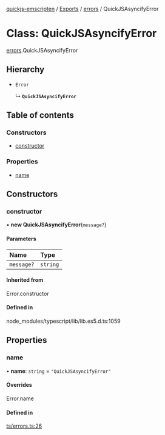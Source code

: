 [quickjs-emscripten](../README.md) / [Exports](../modules.md) / [errors](../modules/errors.md) / QuickJSAsyncifyError

# Class: QuickJSAsyncifyError

[errors](../modules/errors.md).QuickJSAsyncifyError

## Hierarchy

- `Error`

  ↳ **`QuickJSAsyncifyError`**

## Table of contents

### Constructors

- [constructor](errors.QuickJSAsyncifyError.md#constructor)

### Properties

- [name](errors.QuickJSAsyncifyError.md#name)

## Constructors

### constructor

• **new QuickJSAsyncifyError**(`message?`)

#### Parameters

| Name | Type |
| :------ | :------ |
| `message?` | `string` |

#### Inherited from

Error.constructor

#### Defined in

node_modules/typescript/lib/lib.es5.d.ts:1059

## Properties

### name

• **name**: `string` = `"QuickJSAsyncifyError"`

#### Overrides

Error.name

#### Defined in

[ts/errors.ts:26](https://github.com/yourWaifu/quickjs-emscripten/blob/main/ts/errors.ts#L26)
